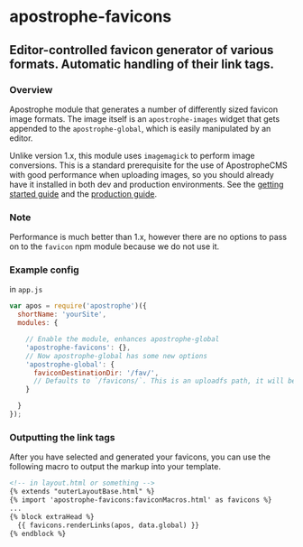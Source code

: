 # apostrophe-favicons
## Editor-controlled favicon generator of various formats. Automatic handling of their link tags.

### Overview

Apostrophe module that generates a number of differently sized favicon image formats. The image itself is an `apostrophe-images` widget that gets appended to the `apostrophe-global`, which is easily manipulated by an editor.

Unlike version 1.x, this module uses `imagemagick` to perform image conversions. This is a standard prerequisite for the use of ApostropheCMS with good performance when uploading images, so you should already have it installed in both dev and production environments. See the [getting started guide](https://docs.apostrophecms.org/apostrophe/getting-started/setting-up-your-environment#install-imagemagick) and the [production guide](https://docs.apostrophecms.org/apostrophe/apostrophe-devops/deployment/deployment).


### Note
Performance is much better than 1.x, however there are no options to pass on to the `favicon` npm module because we do not use it.

### Example config
in `app.js`

```js
var apos = require('apostrophe')({
  shortName: 'yourSite',
  modules: {

    // Enable the module, enhances apostrophe-global
    'apostrophe-favicons': {},
    // Now apostrophe-global has some new options 
    'apostrophe-global': {
      faviconDestinationDir: '/fav/',
      // Defaults to `/favicons/`. This is an uploadfs path, it will become /uploads/favicons/ on a server
    }

  }
});
```
### Outputting the link tags
After you have selected and generated your favicons, you can use the following macro to output the markup into your template.

```html
<!-- in layout.html or something -->
{% extends "outerLayoutBase.html" %}
{% import 'apostrophe-favicons:faviconMacros.html' as favicons %}
...
{% block extraHead %}
  {{ favicons.renderLinks(apos, data.global) }}
{% endblock %}
```
